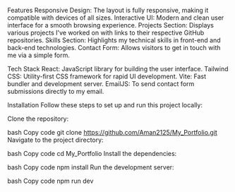 Features
Responsive Design: The layout is fully responsive, making it compatible with devices of all sizes.
Interactive UI: Modern and clean user interface for a smooth browsing experience.
Projects Section: Displays various projects I've worked on with links to their respective GitHub repositories.
Skills Section: Highlights my technical skills in front-end and back-end technologies.
Contact Form: Allows visitors to get in touch with me via a simple form.

Tech Stack
React: JavaScript library for building the user interface.
Tailwind CSS: Utility-first CSS framework for rapid UI development.
Vite: Fast bundler and development server.
EmailJS: To send contact form submissions directly to my email.

Installation
Follow these steps to set up and run this project locally:

Clone the repository:

bash
Copy code
git clone https://github.com/Aman2125/My_Portfolio.git
Navigate to the project directory:

bash
Copy code
cd My_Portfolio
Install the dependencies:

bash
Copy code
npm install
Run the development server:

bash
Copy code
npm run dev
